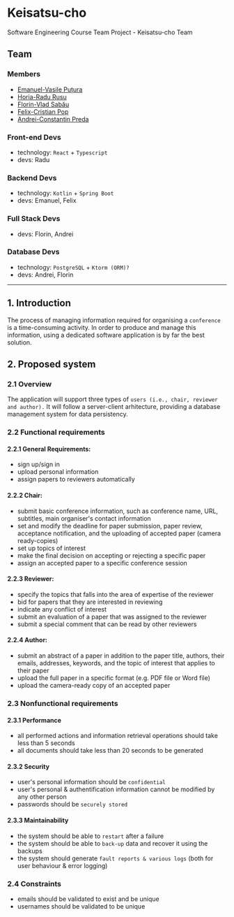 # Keisatsu-cho
Software Engineering Course Team Project - Keisatsu-cho Team

## Team
### Members
<ul>
    <li><a href="https://github.com/EmanuelPutura">Emanuel-Vasile Puțura</a></li>
    <li><a href="https://github.com/HoriaRaduRusu">Horia-Radu Rusu</a></li>
    <li><a href="https://github.com/nacho-vlad">Florin-Vlad Sabău</a></li>
    <li><a href="https://github.com/916-Pop-Felix">Felix-Cristian Pop</a></li>
    <li><a href="https://github.com/PredaBoss">Andrei-Constantin Preda</a></li>
</ul>

### Front-end Devs
- technology: ```React``` + ```Typescript```
- devs: Radu

### Backend Devs
- technology: ```Kotlin``` + ```Spring Boot```
- devs: Emanuel, Felix

### Full Stack Devs
- devs: Florin, Andrei

### Database Devs
- technology: ```PostgreSQL``` + ```Ktorm (ORM)?```
- devs: Andrei, Florin

<hr/>

## 1. Introduction
The process of managing information required for organising a ```conference``` is a time-consuming activity. In order to produce and manage this information, using a dedicated software application is by far the best solution.

## 2. Proposed system
### 2.1 Overview
The application will support three types of ```users (i.e., chair, reviewer and author).``` It will follow a server-client arhitecture, providing a database management system for data persistency.

### 2.2 Functional requirements
#### 2.2.1 General Requirements:
- sign up/sign in
- upload personal information
- assign papers to reviewers automatically

#### 2.2.2 Chair:
- submit basic conference information, such as conference name, URL, subtitles, main organiser's contact information
- set and modify the deadline for paper submission, paper review, acceptance notification, and the uploading of accepted paper (camera ready-copies)
- set up topics of interest
- make the final decision on accepting or rejecting a specific paper
- assign an accepted paper to a specific conference session

#### 2.2.3 Reviewer:
- specify the topics that falls into the area of expertise of the reviewer
- bid for papers that they are interested in reviewing
- indicate any conflict of interest
- submit an evaluation of a paper that was assigned to the reviewer
- submit a special comment that can be read by other reviewers
 
#### 2.2.4 Author:
- submit an abstract of a paper in addition to the paper title, authors, their emails, addresses, keywords, and the topic of interest that applies to their paper
- upload the full paper in a specific format (e.g. PDF file or Word file)
- upload the camera-ready copy of an accepted paper

### 2.3 Nonfunctional requirements
#### 2.3.1 Performance
- all performed actions and information retrieval operations should take less than 5 seconds
- all documents should take less than 20 seconds to be generated

#### 2.3.2 Security
- user's personal information should be ```confidential```
- user's personal & authentification information cannot be modified by any other person
- passwords should be ```securely stored```

#### 2.3.3 Maintainability
- the system should be able to ```restart``` after a failure
- the system should be able to ```back-up``` data and recover it using the backups
- the system should generate ```fault reports & various logs``` (both for user behaviour & error logging)

### 2.4 Constraints
- emails should be validated to exist and be unique
- usernames should be validated to be unique
